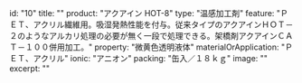 id: "10"
title: ""
product: "アクアイン HOT-8"
type: "温感加工剤"
feature: "ＰＥＴ、アクリル繊維用。吸湿発熱性能を付与。従来タイプのアクアインＨＯＴ－２のようなアルカリ処理の必要が無く一段で処理できる。架橋剤アクアインＣＡＴ－１００併用加工。"
property: "微黄色透明液体"
materialOrApplication: "ＰＥＴ、アクリル"
ionic: "アニオン"
packing: "缶入／１８ｋｇ"
image: ""
excerpt: ""